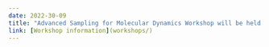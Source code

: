 ```yaml
---
date: 2022-30-09 
title: "Advanced Sampling for Molecular Dynamics Workshop will be held online"
link: [Workshop information](workshops/)
---
```

